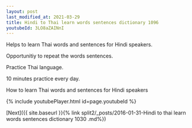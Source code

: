 ```yaml
---
layout: post
last_modified_at: 2021-03-29
title: Hindi to Thai learn words sentences dictionary 1096 
youtubeId: 3LO8aZAINnI
---
```

 
 
Helps to learn Thai words and sentences for Hindi speakers.

Opportunitiy to repeat the words sentences. 

Practice Thai language. 
 
10 minutes practice every day. 
 
How to learn Thai words and sentences for Hindi speakers 
 
{% include youtubePlayer.html id=page.youtubeId %}
 
 
[Next]({{ site.baseurl }}{% link  split2/_posts/2016-01-31-Hindi to thai learn words sentences dictionary 1030 .md%})
 
